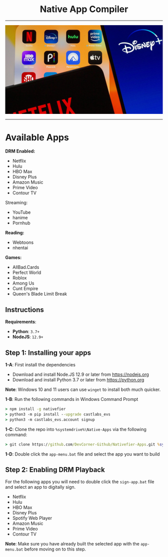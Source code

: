 <div>
<div align="center">
 <h1>Native App Compiler</h1>
 <hr />
 <img src="banner.jpg" widht=100%></img>
 <hr />
 </div>

 <h1>Available Apps</h1>

  <b>DRM Enabled:</b>

   * Netflix
   * Hulu
   * HBO Max
   * Disney Plus
   * Amazon Music
   * Prime Video
   * Contour TV

  <g>Streaming:</b>

   * YouTube
   * hanime
   * Pornhub

  <b>Reading:</b>

   * Webtoons
   * nhentai

  <b>Games:</b>

   * AllBad.Cards
   * Perfect World
   * Roblox
   * Among Us
   * Cunt Empire
   * Queen's Blade Limit Break

 <h2>Instructions</h2>

 <p><b>Requirements</b>:</p>

  * <b>Python</b>: `3.7+`
  * <b>NodeJS</b>: `12.9+`

 <h2>Step 1: Installing your apps</h2>


 <p><b>1-A</b>: First install the dependencies</p>

   * Download and install Node.JS 12.9 or later from https://nodejs.org
   * Download and install Python 3.7 or later from https://python.org

   <b>Note</b>: Windows 10 and 11 users can use `winget` to install both much quicker.


  <p><b>1-B</b>: Run the following commands in Windows Command Prompt</p>

  ```bat
  > npm install -g nativefier
  > python3 -m pip install --upgrade castlabs_evs
  > python3 -m castlabs_evs.account signup
  ```

 <p><b>1-C</b>: Clone the repo into <code>%systemdrive%\Native-Apps</code> via the following command:</p>

 ```bat
 > git clone https://github.com/DevCorner-Github/Nativefier-Apps.git %systemdrive%\Native-Apps
 ```

 <p><b>1-D</b>: Double click the <code>app-menu.bat</code> file and select the app you want to build</p>

 <h2>Step 2: Enabling DRM Playback</h2>

 <p>For the following apps you will need to double click the <code>sign-app.bat</code> file and select an app to digitally sign.</p>

  * Netflix
  * Hulu
  * HBO Max
  * Disney Plus
  * Spotify Web Player
  * Amazon Music
  * Prime Video
  * Contour TV

<p><b>Note</b>: Make sure you have already built the selected app with the <code>app-menu.bat</code> before moving on to this step.</p>

</div>
